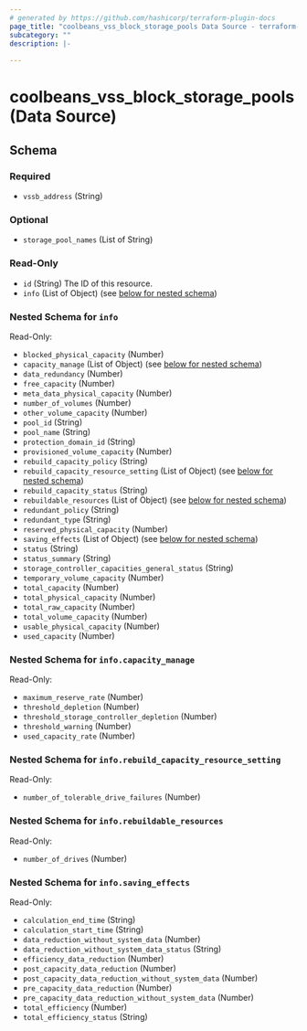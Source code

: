 ```yaml
---
# generated by https://github.com/hashicorp/terraform-plugin-docs
page_title: "coolbeans_vss_block_storage_pools Data Source - terraform-provider-coolbeans"
subcategory: ""
description: |-
  
---
```


# coolbeans_vss_block_storage_pools (Data Source)





<!-- schema generated by tfplugindocs -->
## Schema

### Required

- `vssb_address` (String)

### Optional

- `storage_pool_names` (List of String)

### Read-Only

- `id` (String) The ID of this resource.
- `info` (List of Object) (see [below for nested schema](#nestedatt--info))

<a id="nestedatt--info"></a>
### Nested Schema for `info`

Read-Only:

- `blocked_physical_capacity` (Number)
- `capacity_manage` (List of Object) (see [below for nested schema](#nestedobjatt--info--capacity_manage))
- `data_redundancy` (Number)
- `free_capacity` (Number)
- `meta_data_physical_capacity` (Number)
- `number_of_volumes` (Number)
- `other_volume_capacity` (Number)
- `pool_id` (String)
- `pool_name` (String)
- `protection_domain_id` (String)
- `provisioned_volume_capacity` (Number)
- `rebuild_capacity_policy` (String)
- `rebuild_capacity_resource_setting` (List of Object) (see [below for nested schema](#nestedobjatt--info--rebuild_capacity_resource_setting))
- `rebuild_capacity_status` (String)
- `rebuildable_resources` (List of Object) (see [below for nested schema](#nestedobjatt--info--rebuildable_resources))
- `redundant_policy` (String)
- `redundant_type` (String)
- `reserved_physical_capacity` (Number)
- `saving_effects` (List of Object) (see [below for nested schema](#nestedobjatt--info--saving_effects))
- `status` (String)
- `status_summary` (String)
- `storage_controller_capacities_general_status` (String)
- `temporary_volume_capacity` (Number)
- `total_capacity` (Number)
- `total_physical_capacity` (Number)
- `total_raw_capacity` (Number)
- `total_volume_capacity` (Number)
- `usable_physical_capacity` (Number)
- `used_capacity` (Number)

<a id="nestedobjatt--info--capacity_manage"></a>
### Nested Schema for `info.capacity_manage`

Read-Only:

- `maximum_reserve_rate` (Number)
- `threshold_depletion` (Number)
- `threshold_storage_controller_depletion` (Number)
- `threshold_warning` (Number)
- `used_capacity_rate` (Number)


<a id="nestedobjatt--info--rebuild_capacity_resource_setting"></a>
### Nested Schema for `info.rebuild_capacity_resource_setting`

Read-Only:

- `number_of_tolerable_drive_failures` (Number)


<a id="nestedobjatt--info--rebuildable_resources"></a>
### Nested Schema for `info.rebuildable_resources`

Read-Only:

- `number_of_drives` (Number)


<a id="nestedobjatt--info--saving_effects"></a>
### Nested Schema for `info.saving_effects`

Read-Only:

- `calculation_end_time` (String)
- `calculation_start_time` (String)
- `data_reduction_without_system_data` (Number)
- `data_reduction_without_system_data_status` (String)
- `efficiency_data_reduction` (Number)
- `post_capacity_data_reduction` (Number)
- `post_capacity_data_reduction_without_system_data` (Number)
- `pre_capacity_data_reduction` (Number)
- `pre_capacity_data_reduction_without_system_data` (Number)
- `total_efficiency` (Number)
- `total_efficiency_status` (String)


